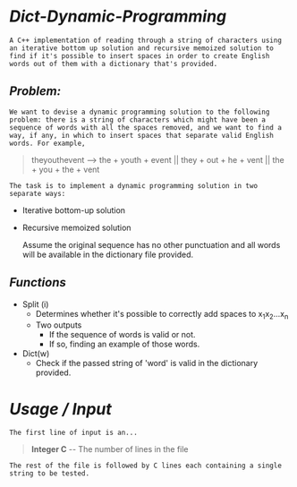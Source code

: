 # <i>Dict-Dynamic-Programming</i>

	A C++ implementation of reading through a string of characters using an iterative bottom up solution and recursive memoized solution to find if it's possible to insert spaces in order to create English words out of them with a dictionary that's provided.

## <i>Problem:</i>
	We want to devise a dynamic programming solution to the following problem: there is a string of characters which might have been a sequence of words with all the spaces removed, and we want to find a way, if any, in which to insert spaces that separate valid English words. For example,
	
>theyouthevent --> the + youth + event || they + out + he + vent || the + you + the + vent

	The task is to implement a dynamic programming solution in two separate ways:
	
* Iterative bottom-up solution
* Recursive memoized solution

	Assume the original sequence has no other punctuation and all words will be available in the dictionary file provided.

## <i>Functions</i>
* Split (i)
	- Determines whether it's possible to correctly add spaces to x<sub>1</sub>x<sub>2</sub>...x<sub>n</sub>
	- Two outputs
		- If the sequence of words is valid or not.
		- If so, finding an example of those words.
* Dict(w)
	- Check if the passed string of 'word' is valid in the dictionary provided.

# <i>Usage / Input</i>
	The first line of input is an...
> <b>Integer C</b> -- The number of lines in the file
	
	The rest of the file is followed by C lines each containing a single string to be tested.
